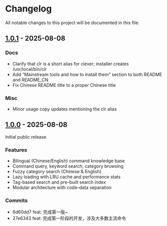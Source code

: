 # Changelog

All notable changes to this project will be documented in this file.

## [1.0.1] - 2025-08-08

### Docs
- Clarify that clr is a short alias for clever; installer creates /usr/local/bin/clr
- Add “Mainstream tools and how to install them” section to both README and README_CN
- Fix Chinese README title to a proper Chinese title

### Misc
- Minor usage copy updates mentioning the clr alias

## [1.0.0] - 2025-08-08

Initial public release.

### Features
- Bilingual (Chinese/English) command knowledge base
- Command query, keyword search, category browsing
- Fuzzy category search (Chinese & English)
- Lazy loading with LRU cache and performance stats
- Tag-based search and pre-built search index
- Modular architecture with code–data separation

### Commits
- 6d60dd7 feat: 完成第一版~
- 27e6343 feat: 完成第一阶段的开发，涉及大多数主流命令


[1.0.1]: https://github.com/jasonwong1991/Clever/releases/tag/v1.0.1
[1.0.0]: https://github.com/jasonwong1991/Clever/releases/tag/v1.0.0
